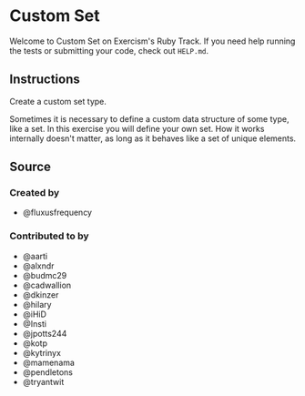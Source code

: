 # Custom Set

Welcome to Custom Set on Exercism's Ruby Track.
If you need help running the tests or submitting your code, check out `HELP.md`.

## Instructions

Create a custom set type.

Sometimes it is necessary to define a custom data structure of some
type, like a set. In this exercise you will define your own set. How it
works internally doesn't matter, as long as it behaves like a set of
unique elements.

## Source

### Created by

- @fluxusfrequency

### Contributed to by

- @aarti
- @alxndr
- @budmc29
- @cadwallion
- @dkinzer
- @hilary
- @iHiD
- @Insti
- @jpotts244
- @kotp
- @kytrinyx
- @mamenama
- @pendletons
- @tryantwit